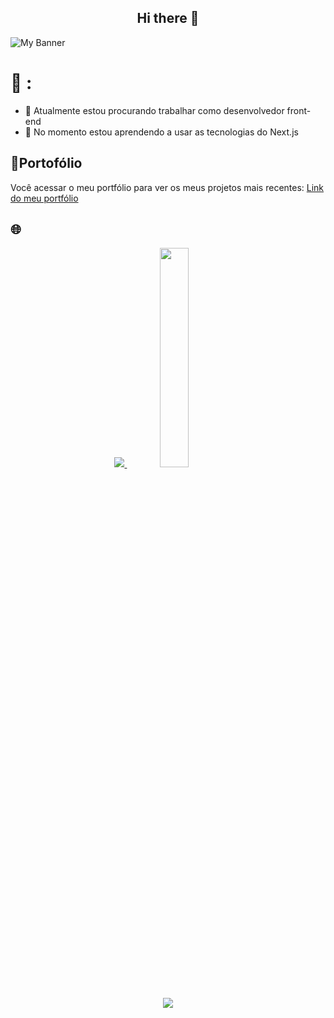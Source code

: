 <h2 align="center"> Hi there 👋 </h2>

<!--
**Pedro-Afonso/Pedro-Afonso** is a ✨ _special_ ✨ repository because its `README.md` (this file) appears on your GitHub profile.

Here are some ideas to get you started:

- 🔭 I’m currently working on ...
- 🌱 I’m currently learning ...
- 👯 I’m looking to collaborate on ...
- 🤔 I’m looking for help with ...
- 💬 Ask me about ...
- 📫 How to reach me: ...
- 😄 Pronouns: ...
- ⚡ Fun fact: ...
-->

![My Banner](https://camo.githubusercontent.com/5dc6ee33381917e41fc9c4951799268998f11a9b864399bf79a0842e4f9b194d/68747470733a2f2f692e696d6775722e636f6d2f315a76566b44632e676966)

# 💫 :
- 🔭 Atualmente estou procurando trabalhar como desenvolvedor front-end
- 🌱 No momento estou aprendendo a usar as tecnologias do Next.js

## 💁Portofólio

Você acessar o meu portfólio para ver os meus projetos mais recentes: [Link do meu portfólio](https://pedro-afonso-portfolio.netlify.app/pagina-inicial)

## 🌐

<p align="center">
  <a href="https://github.com/pedroafonso">
    <p align="center">
      <img src="https://github-readme-stats-sigma-five.vercel.app/api/top-langs/?username=Pedro-Afonso&layout=compact&theme=dracula&count_private=true" />
      <img src="https://super.abril.com.br/wp-content/uploads/2016/09/super_imggato_digitando_0.gif" width='30%'  />
    </p>
  </a>
</p>

##

<p align="center">
  <a href="https://github.com/pedroafonso">
    <img  src="https://github-profile-summary-cards.vercel.app/api/cards/profile-details?username=Pedro-Afonso&theme=dracula&count_private=true" />
  </a>
</p>
